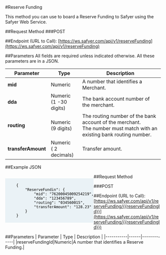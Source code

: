 #Reserve Funding

This method you can use to board a Reserve Funding to Safyer using the Safyer Web Service.

##Request Method
###POST

##Endpoint (URL to Call): 
[https://ws.safyer.com/api/v1/reserveFunding](https://ws.safyer.com/api/v1/reserveFunding)

##Parameters
All fields are required unless indicated otherwise. All these parameters are in a JSON.

| Parameter | Type | Description |
|-----------|------|-------------|
|**mid**|Numeric|A number that identifies a Merchant.|
|**dda**|Numeric <br>(1 -30 digits)|The bank account number of the merchant.|
|**routing**|Numeric <br>(9 digits)|The routing number of the bank account of the merchant.<br>The number must match with an existing bank routing number.|
|**transferAmount**|Numeric <br>( 2 decimals)|Transfer amount.|

##Example JSON


<pre style="float: left;background-color: rgb(234, 242, 246);color: black;text-shadow: 0px 1px 2px rgba(0,0,0,0);">
    <code class="highlight shell"> 
     <span class="o" style="color:black;">{</span>
         <span class="s2"style="color:black;">"ReserveFundin"</span>: <span class="o"style="color:black;">{</span>
             <span class="s2" style="color:black;">"mid"</span>: <span class="s2" style="color:black;">"76200045009254219"</span>,
             <span class="s2" style="color:black;">"dda"</span>: <span class="s2" style="color:black;">"123456789"</span>,
             <span class="s2" style="color:black;">"routing"</span>: <span class="s2" style="color:black;">"034560015"</span>,
             <span class="s2" style="color:black;">"transferAmount"</span>: <span class="s2" style="color:black;">"128.23"</span>
         <span class="o" style="color:black;">}</span>
     <span class="o" style="color:black;">}</span>
</code>
</pre>

##Request Method

###POST

##Endpoint (URL to Call): 
[https://ws.safyer.com/api/v1/reserveFunding/{{reserveFundingId}}](https://ws.safyer.com/api/v1/reserveFunding/{{reserveFundingId}})

##Parameters
| Parameter | Type | Description |
|-----------|------|-------------|
|reserveFundingId|Numeric|A number that identifies a Reserve Funding.|

